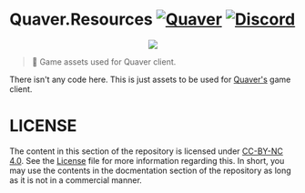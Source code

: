 # Quaver.Resources [![Quaver](https://img.shields.io/badge/Quaver-Repository-blue.svg)](https://github.com/Swan/Quaver) [![Discord](https://discordapp.com/api/guilds/354206121386573824/widget.png?style=shield)](https://discord.gg/nJa8VFr)

<p align="center"> 
  <img src="https://eggplants.org/9du6q8.jpg">
</p>

> 🎨 Game assets used for Quaver client.

There isn't any code here. This is just assets to be used for [Quaver's](https://github.com/Swan/Quaver) game client.

# LICENSE

The content in this section of the repository is licensed under [CC-BY-NC 4.0](https://creativecommons.org/licenses/by-nc/4.0/legalcode). See the [License](https://github.com/Swan/Quaver.Resources/blob/master/LICENSE.md) file for more information regarding this. In short, you may use the contents in the docmentation section of the repository as long as it is not in a commercial manner.
